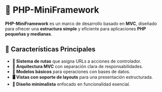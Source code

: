 # 🚀 PHP-MiniFramework 

**PHP-MiniFramework** es un marco de desarrollo basado en **MVC**, diseñado para ofrecer una **estructura simple** y eficiente para aplicaciones **PHP pequeñas y medianas**.

## 🎯 Características Principales
- **🔀 Sistema de rutas** que asigna URLs a acciones de controlador.
- **📂 Arquitectura MVC** con separación clara de responsabilidades.
- **💾 Modelos básicos** para operaciones con bases de datos.
- **🖥️ Vistas con soporte de layouts** para una presentación estructurada.
- **🎯 Diseño minimalista** enfocado en funcionalidad esencial.
